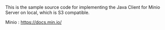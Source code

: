 This is the sample source code for implementing the Java Client for Minio Server on local, which is S3 compatible.

Minio : https://docs.min.io/
